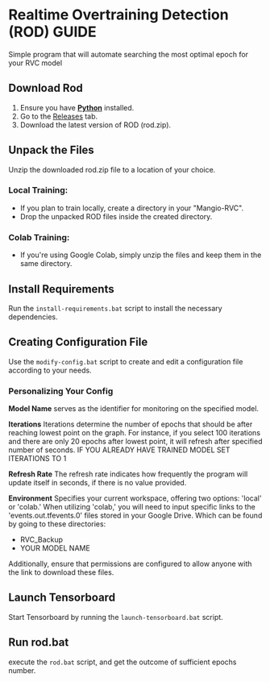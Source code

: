 # Realtime Overtraining Detection (ROD) GUIDE

Simple program that will automate searching the most optimal
epoch for your RVC model


## Download Rod
1. Ensure you have [**Python**](https://www.python.org/downloads/) installed. 
2. Go to the [Releases](https://github.com/grvyscale/RealtimeOvertrainingDetection/releases) tab.
3. Download the latest version of ROD (rod.zip).


## Unpack the Files
Unzip the downloaded rod.zip file to a location of your choice.


### Local Training:
- If you plan to train locally, create a directory in your "Mangio-RVC".
- Drop the unpacked ROD files inside the created directory.


### Colab Training:
- If you're using Google Colab, simply unzip the files and keep them in the same directory.


## Install Requirements
Run the `install-requirements.bat` script to install the necessary dependencies.


## Creating Configuration File
Use the `modify-config.bat` script to create and edit a configuration file according to your needs.


### Personalizing Your Config
**Model Name** serves as the identifier for monitoring on the specified model.


**Iterations** Iterations determine the number of epochs that should be after reaching lowest point on the graph. 
For instance, if you select 100 iterations and there are only 20 epochs after lowest point, 
it will refresh after specified number of seconds.
IF YOU ALREADY HAVE TRAINED MODEL SET ITERATIONS TO 1


**Refresh Rate** The refresh rate indicates how frequently the program will update itself in seconds,
if there is no value provided.

**Environment**  Specifies your current workspace, 
offering two options: 'local' or 'colab.' 
When utilizing 'colab,' you will need to input specific links to the 'events.out.tfevents.0' files stored in your Google Drive.
Which can be found by going to these directories:
- RVC_Backup
- YOUR MODEL NAME

Additionally, ensure that permissions are configured to allow anyone with the link to download these files.


## Launch Tensorboard
Start Tensorboard by running the `launch-tensorboard.bat` script.


## Run rod.bat
execute the `rod.bat` script, and get the outcome of sufficient epochs number.
